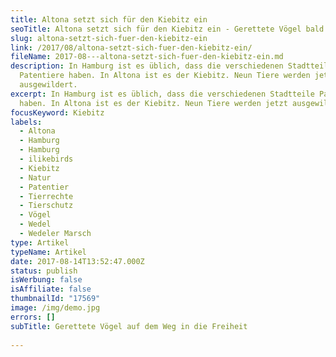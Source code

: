 ```yaml
---
title: Altona setzt sich für den Kiebitz ein
seoTitle: Altona setzt sich für den Kiebitz ein - Gerettete Vögel bald in Freiheit
slug: altona-setzt-sich-fuer-den-kiebitz-ein
link: /2017/08/altona-setzt-sich-fuer-den-kiebitz-ein/
fileName: 2017-08---altona-setzt-sich-fuer-den-kiebitz-ein.md
description: In Hamburg ist es üblich, dass die verschiedenen Stadtteile
  Patentiere haben. In Altona ist es der Kiebitz. Neun Tiere werden jetzt
  ausgewildert.
excerpt: In Hamburg ist es üblich, dass die verschiedenen Stadtteile Patentiere
  haben. In Altona ist es der Kiebitz. Neun Tiere werden jetzt ausgewildert.
focusKeyword: Kiebitz
labels:
  - Altona
  - Hamburg
  - Hamburg
  - ilikebirds
  - Kiebitz
  - Natur
  - Patentier
  - Tierrechte
  - Tierschutz
  - Vögel
  - Wedel
  - Wedeler Marsch
type: Artikel
typeName: Artikel
date: 2017-08-14T13:52:47.000Z
status: publish
isWerbung: false
isAffiliate: false
thumbnailId: "17569"
image: /img/demo.jpg
errors: []
subTitle: Gerettete Vögel auf dem Weg in die Freiheit
  
---
```



  